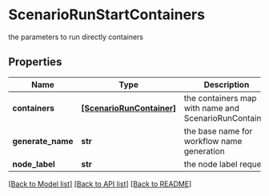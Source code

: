 # ScenarioRunStartContainers

the parameters to run directly containers

## Properties
Name | Type | Description | Notes
------------ | ------------- | ------------- | -------------
**containers** | [**[ScenarioRunContainer]**](ScenarioRunContainer.md) | the containers map with name and ScenarioRunContainer | 
**generate_name** | **str** | the base name for workflow name generation | [optional] 
**node_label** | **str** | the node label request | [optional] 

[[Back to Model list]](../README.md#documentation-for-models) [[Back to API list]](../README.md#documentation-for-api-endpoints) [[Back to README]](../README.md)


